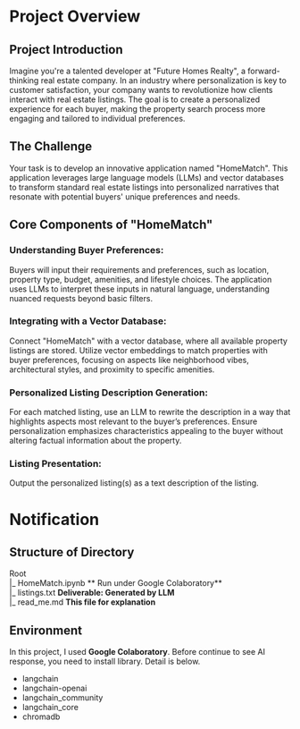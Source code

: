 # Project Overview
## Project Introduction
Imagine you're a talented developer at "Future Homes Realty", a forward-thinking real estate company. In an industry where personalization is key to customer satisfaction, your company wants to revolutionize how clients interact with real estate listings. The goal is to create a personalized experience for each buyer, making the property search process more engaging and tailored to individual preferences.

## The Challenge
Your task is to develop an innovative application named "HomeMatch". This application leverages large language models (LLMs) and vector databases to transform standard real estate listings into personalized narratives that resonate with potential buyers' unique preferences and needs.

## Core Components of "HomeMatch"
### Understanding Buyer Preferences:

Buyers will input their requirements and preferences, such as location, property type, budget, amenities, and lifestyle choices.
The application uses LLMs to interpret these inputs in natural language, understanding nuanced requests beyond basic filters.

### Integrating with a Vector Database:

Connect "HomeMatch" with a vector database, where all available property listings are stored.
Utilize vector embeddings to match properties with buyer preferences, focusing on aspects like neighborhood vibes, architectural styles, and proximity to specific amenities.

### Personalized Listing Description Generation:

For each matched listing, use an LLM to rewrite the description in a way that highlights aspects most relevant to the buyer’s preferences.
Ensure personalization emphasizes characteristics appealing to the buyer without altering factual information about the property.
### Listing Presentation:

Output the personalized listing(s) as a text description of the listing.

# Notification
## Structure of Directory
Root <br>
 |_ HomeMatch.ipynb ** Run under Google Colaboratory** <br>
 |_ listings.txt **Deliverable: Generated by LLM** <br>
 |_ read_me.md  **This file for explanation**<br>

## Environment
In this project, I used **Google Colaboratory**. Before continue to see AI response, you need to install library. Detail is below.
* langchain <br>
* langchain-openai <br>
* langchain_community <br>
* langchain_core <br>
* chromadb <br>